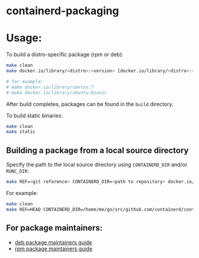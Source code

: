 # containerd-packaging

# Usage:

To build a distro-specific package (rpm or deb):

```bash
make clean
make docker.io/library/<distro>:<version> [docker.io/library/<distro>:<version> ...]

# for example:
# make docker.io/library/centos:7
# make docker.io/library/ubuntu:bionic
```

After build completes, packages can be found in the `build` directory.

To build static binaries:

```bash
make clean
make static
```

## Building a package from a local source directory

Specify the path to the local source directory using `CONTAINERD_DIR` and/or
`RUNC_DIR`:

```bash
make REF=<git reference> CONTAINERD_DIR=<path to repository> docker.io/library/<distro>:<version>
```

For example:

```bash
make clean
make REF=HEAD CONTAINERD_DIR=/home/me/go/src/github.com/containerd/containerd docker.io/library/ubuntu:bionic
```

## For package maintainers:

* [deb package maintainers guide](debian/README.md)
* [rpm package maintainers guide](rpm/README.md)
